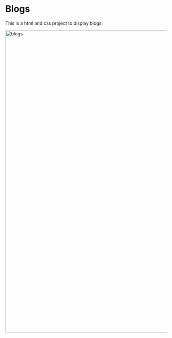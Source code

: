 # Blogs

This is a html and css project to display blogs.


<img width="943" alt="blogs" src="https://github.com/SanyuktaYadav/blog/assets/56250040/772f1cd8-54a9-4aa5-a00c-cc47e8022709">
